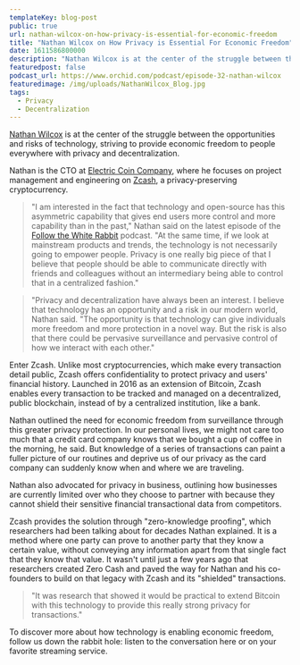 ```yaml
---
templateKey: blog-post
public: true
url: nathan-wilcox-on-how-privacy-is-essential-for-economic-freedom
title: "Nathan Wilcox on How Privacy is Essential For Economic Freedom"
date: 1611586800000
description: "Nathan Wilcox is at the center of the struggle between the opportunities and risks of technology, striving to provide economic freedom to people everywhere with privacy and decentralization."
featuredpost: false
podcast_url: https://www.orchid.com/podcast/episode-32-nathan-wilcox
featuredimage: /img/uploads/NathanWilcox_Blog.jpg
tags:
  - Privacy
  - Decentralization
---
```

[Nathan Wilcox](https://twitter.com/least_nathan) is at the center of the struggle between the opportunities and risks of technology, striving to provide economic freedom to people everywhere with privacy and decentralization.

Nathan is the CTO at [Electric Coin Company](https://electriccoin.co/), where he focuses on project management and engineering on [Zcash](https://z.cash/), a privacy-preserving cryptocurrency.

> "I am interested in the fact that technology and open-source has this asymmetric capability that gives end users more control and more capability than in the past," Nathan said on the latest episode of the [Follow the White Rabbit](https://www.orchid.com/podcast) podcast. "At the same time, if we look at mainstream products and trends, the technology is not necessarily going to empower people. Privacy is one really big piece of that I believe that people should be able to communicate directly with friends and colleagues without an intermediary being able to control that in a centralized fashion."

> "Privacy and decentralization have always been an interest. I believe that technology has an opportunity and a risk in our modern world, Nathan said. "The opportunity is that technology can give individuals more freedom and more protection in a novel way. But the risk is also that there could be pervasive surveillance and pervasive control of how we interact with each other."

Enter Zcash. Unlike most cryptocurrencies, which make every transaction detail public, Zcash offers confidentiality to protect privacy and users' financial history. Launched in 2016 as an extension of Bitcoin, Zcash enables every transaction to be tracked and managed on a decentralized, public blockchain, instead of by a centralized institution, like a bank.

Nathan outlined the need for economic freedom from surveillance through this greater privacy protection. In our personal lives, we might not care too much that a credit card company knows that we bought a cup of coffee in the morning, he said. But knowledge of a series of transactions can paint a fuller picture of our routines and deprive us of our privacy as the card company can suddenly know when and where we are traveling.

Nathan also advocated for privacy in business, outlining how businesses are currently limited over who they choose to partner with because they cannot shield their sensitive financial transactional data from competitors.

Zcash provides the solution through "zero-knowledge proofing", which researchers had been talking about for decades Nathan explained. It is a method where one party can prove to another party that they know a certain value, without conveying any information apart from that single fact that they know that value. It wasn't until just a few years ago that researchers created Zero Cash and paved the way for Nathan and his co-founders to build on that legacy with Zcash and its "shielded" transactions.

> "It was research that showed it would be practical to extend Bitcoin with this technology to provide this really strong privacy for transactions."

To discover more about how technology is enabling economic freedom, follow us down the rabbit hole: listen to the conversation here or on your favorite streaming service.